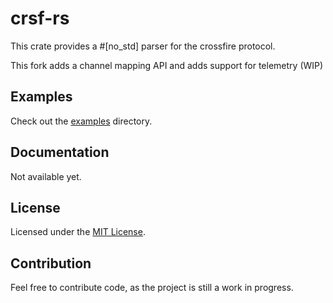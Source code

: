 # crsf-rs
This crate provides a #\[no_std\] parser for the crossfire protocol.

This fork adds a channel mapping API and adds support for telemetry (WIP)

## Examples
Check out the [examples](examples/) directory.

## Documentation
Not available yet.

## License
Licensed under the [MIT License](LICENSE).

## Contribution
Feel free to contribute code, as the project is still a work in progress.
